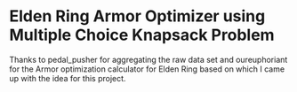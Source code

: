 # Elden Ring Armor Optimizer using Multiple Choice Knapsack Problem

Thanks to pedal_pusher for aggregating the raw data set and oureuphoriant for the Armor optimization calculator for Elden Ring based on which I came up with the idea for this project.

